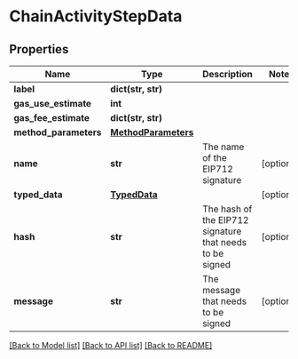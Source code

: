 # ChainActivityStepData

## Properties
Name | Type | Description | Notes
------------ | ------------- | ------------- | -------------
**label** | **dict(str, str)** |  | 
**gas_use_estimate** | **int** |  | 
**gas_fee_estimate** | **dict(str, str)** |  | 
**method_parameters** | [**MethodParameters**](MethodParameters.md) |  | 
**name** | **str** | The name of the EIP712 signature | [optional] 
**typed_data** | [**TypedData**](TypedData.md) |  | [optional] 
**hash** | **str** | The hash of the EIP712 signature that needs to be signed | [optional] 
**message** | **str** | The message that needs to be signed | [optional] 

[[Back to Model list]](../README.md#documentation-for-models) [[Back to API list]](../README.md#documentation-for-api-endpoints) [[Back to README]](../README.md)


